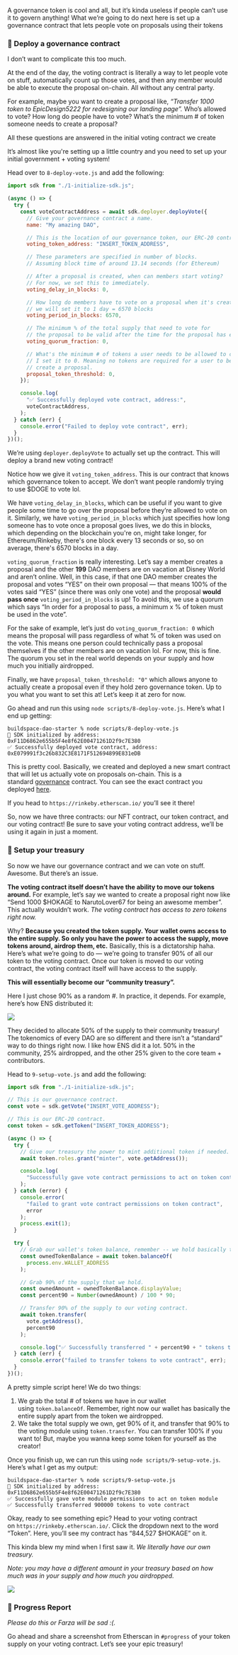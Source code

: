 A governance token is cool and all, but it’s kinda useless if people can’t use it to govern anything! What we’re going to do next here is set up a governance contract that lets people vote on proposals using their tokens

### 📝 Deploy a governance contract

I don’t want to complicate this too much.

At the end of the day, the voting contract is literally a way to let people vote on stuff, automatically count up those votes, and then any member would be able to execute the proposal on-chain. All without any central party.

For example, maybe you want to create a proposal like, *“Transfer 1000 token to EpicDesign5222 for redesigning our landing page”.* Who’s allowed to vote? How long do people have to vote? What’s the minimum # of token someone needs to create a proposal?

All these questions are answered in the initial voting contract we create

It’s almost like you're setting up a little country and you need to set up your initial government + voting system!

Head over to `8-deploy-vote.js` and add the following:

```jsx
import sdk from "./1-initialize-sdk.js";

(async () => {
  try {
    const voteContractAddress = await sdk.deployer.deployVote({
      // Give your governance contract a name.
      name: "My amazing DAO",

      // This is the location of our governance token, our ERC-20 contract!
      voting_token_address: "INSERT_TOKEN_ADDRESS",

      // These parameters are specified in number of blocks. 
      // Assuming block time of around 13.14 seconds (for Ethereum)

      // After a proposal is created, when can members start voting?
      // For now, we set this to immediately.
      voting_delay_in_blocks: 0,

      // How long do members have to vote on a proposal when it's created?
      // we will set it to 1 day = 6570 blocks
      voting_period_in_blocks: 6570,

      // The minimum % of the total supply that need to vote for
      // the proposal to be valid after the time for the proposal has ended.
      voting_quorum_fraction: 0,

      // What's the minimum # of tokens a user needs to be allowed to create a proposal?
      // I set it to 0. Meaning no tokens are required for a user to be allowed to
      // create a proposal.
      proposal_token_threshold: 0,
    });

    console.log(
      "✅ Successfully deployed vote contract, address:",
      voteContractAddress,
    );
  } catch (err) {
    console.error("Failed to deploy vote contract", err);
  }
})();
```

We’re using `deployer.deployVote` to actually set up the contract. This will deploy a brand new voting contract!

Notice how we give it `voting_token_address`. This is our contract that knows which governance token to accept. We don’t want people randomly trying to use $DOGE to vote lol.

We have `voting_delay_in_blocks`, which can be useful if you want to give people some time to go over the proposal before they’re allowed to vote on it. Similarly, we have `voting_period_in_blocks` which just specifies how long someone has to vote once a proposal goes lives, we do this in blocks, which depending on the blockchain you're on, might take longer, for Ethereum/Rinkeby, there's one block every 13 seconds or so, so on average, there's 6570 blocks in a day.

`voting_quorum_fraction` is really interesting. Let’s say a member creates a proposal and the other **199** DAO members are on vacation at Disney World and aren’t online. Well, in this case, if that one DAO member creates the proposal and votes “YES” on their own proposal — that means 100% of the votes said “YES” (since there was only one vote) and the proposal **would pass once** `voting_period_in_blocks` is up! To avoid this, we use a quorum which says “In order for a proposal to pass, a minimum x % of token must be used in the vote”.

For the sake of example, let’s just do `voting_quorum_fraction: 0` which means the proposal will pass regardless of what % of token was used on the vote. This means one person could technically pass a proposal themselves if the other members are on vacation lol. For now, this is fine. The quorum you set in the real world depends on your supply and how much you initially airdropped.

Finally, we have `proposal_token_threshold: "0"` which allows anyone to actually create a proposal even if they hold zero governance token. Up to you what you want to set this at! Let’s keep it at zero for now.

Go ahead and run this using `node scripts/8-deploy-vote.js`. Here’s what I end up getting:

```plaintext
buildspace-dao-starter % node scripts/8-deploy-vote.js
👋 SDK initialized by address: 0xF11D6862e655b5F4e8f62E00471261D2f9c7E380
✅ Successfully deployed vote contract, address: 0xE079991f3c26b832C3E8171F512694899E831eDB

```

This is pretty cool. Basically, we created and deployed a new smart contract that will let us actually vote on proposals on-chain. This is a standard [governance](https://docs.openzeppelin.com/contracts/4.x/api/governance) contract. You can see the exact contract you deployed [here](https://github.com/thirdweb-dev/contracts/blob/main/contracts/vote/VoteERC20.sol).

If you head to `https://rinkeby.etherscan.io/` you’ll see it there!

So, now we have three contracts: our NFT contract, our token contract, and our voting contract! Be sure to save your voting contract address, we’ll be using it again in just a moment.

### 🏦 Setup your treasury

So now we have our governance contract and we can vote on stuff. Awesome. But there’s an issue.

**The voting contract itself doesn’t have the ability to move our tokens around.** For example, let’s say we wanted to create a proposal right now like “Send 1000 $HOKAGE to NarutoLover67 for being an awesome member”. This actually wouldn’t work. *The voting contract has access to zero tokens right now.*

Why? **Because** **you created the token supply. Your wallet owns access to the entire supply. So only you have the power to access the supply, move tokens around, airdrop them, etc.** Basically, this is a dictatorship haha. Here’s what we’re going to do — we’re going to transfer 90% of all our token to the voting contract. Once our token is moved to our voting contract, the voting contract itself will have access to the supply.

**This will essentially become our “community treasury”.**

Here I just chose 90% as a random #. In practice, it depends. For example, here’s how ENS distributed it:

![](https://i.imgur.com/9rhwrzV.png)

They decided to allocate 50% of the supply to their community treasury! The tokenomics of every DAO are so different and there isn’t a “standard” way to do things right now. I like how ENS did it a lot. 50% in the community, 25% airdropped, and the other 25% given to the core team + contributors.

Head to `9-setup-vote.js` and add the following:

```jsx
import sdk from "./1-initialize-sdk.js";

// This is our governance contract.
const vote = sdk.getVote("INSERT_VOTE_ADDRESS");

// This is our ERC-20 contract.
const token = sdk.getToken("INSERT_TOKEN_ADDRESS");

(async () => {
  try {
    // Give our treasury the power to mint additional token if needed.
    await token.roles.grant("minter", vote.getAddress());

    console.log(
      "Successfully gave vote contract permissions to act on token contract"
    );
  } catch (error) {
    console.error(
      "failed to grant vote contract permissions on token contract",
      error
    );
    process.exit(1);
  }

  try {
    // Grab our wallet's token balance, remember -- we hold basically the entire supply right now!
    const ownedTokenBalance = await token.balanceOf(
      process.env.WALLET_ADDRESS
    );

    // Grab 90% of the supply that we hold.
    const ownedAmount = ownedTokenBalance.displayValue;
    const percent90 = Number(ownedAmount) / 100 * 90;

    // Transfer 90% of the supply to our voting contract.
    await token.transfer(
      vote.getAddress(),
      percent90
    ); 

    console.log("✅ Successfully transferred " + percent90 + " tokens to vote contract");
  } catch (err) {
    console.error("failed to transfer tokens to vote contract", err);
  }
})();
```

A pretty simple script here! We do two things:

1. We grab the total # of tokens we have in our wallet using `token.balanceOf`. Remember, right now our wallet has basically the entire supply apart from the token we airdropped.
2. We take the total supply we own, get 90% of it, and transfer that 90% to the voting module using `token.transfer`. You can transfer 100% if you want to! But, maybe you wanna keep some token for yourself as the creator!

Once you finish up, we can run this using `node scripts/9-setup-vote.js`. Here’s what I get as my output:

```plaintext
buildspace-dao-starter % node scripts/9-setup-vote.js
👋 SDK initialized by address: 0xF11D6862e655b5F4e8f62E00471261D2f9c7E380
✅ Successfully gave vote module permissions to act on token module
✅ Successfully transferred 900000 tokens to vote contract

```

Okay, ready to see something epic? Head to your voting contract on `https://rinkeby.etherscan.io/`. Click the dropdown next to the word “Token”. Here, you’ll see my contract has “844,527 $HOKAGE” on it.

This kinda blew my mind when I first saw it. *We literally have our own treasury.*

*Note: you may have a different amount in your treasury based on how much was in your supply and how much you airdropped.*

![](https://i.imgur.com/4AA5nlb.png)

### 🚨 Progress Report

*Please do this or Farza will be sad :(.*

Go ahead and share a screenshot from Etherscan in `#progress` of your token supply on your voting contract. Let’s see your epic treasury!
